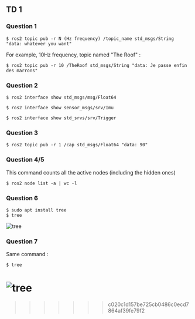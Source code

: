 ## TD 1
### Question 1 
```console
$ ros2 topic pub -r N (Hz frequency) /topic_name std_msgs/String "data: whatever you want"
```
For example, 10Hz frequency, topic named "The Roof" :
```console
$ ros2 topic pub -r 10 /TheRoof std_msgs/String "data: Je passe enfin des marrons"
```
### Question 2
```console
$ ros2 interface show std_msgs/msg/Float64
```
```console
$ ros2 interface show sensor_msgs/srv/Imu
```
```console
$ ros2 interface show std_srvs/srv/Trigger
```
### Question 3
```console
$ ros2 topic pub -r 1 /cap std_msgs/Float64 "data: 90"
```
### Question 4/5
This command counts all the active nodes (including the hidden ones)
```console
$ ros2 node list -a | wc -l
```
### Question 6
```console
$ sudo apt install tree
$ tree
```
![tree]("tree1.png")

### Question 7
Same command : 
```console
$ tree
```
![tree]("tree2.png")
=======
>>>>>>> c020c1d157be725cb0486c0ecd7864af39fe79f2
